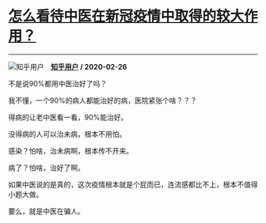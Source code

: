 # [怎么看待中医在新冠疫情中取得的较大作用？](https://www.zhihu.com/answer/1038630709)

-------------------------------------------------------------------

![知乎用户](https://pic3.zhimg.com/da8e974dc.jpg?source=1940ef5c "知乎用户")&emsp;**[知乎用户](https://www.zhihu.com/people/) / 2020-02-26**

不是说90%都用中医治好了吗？

我不懂，一个90%的病人都能治好的病，医院紧张个啥？？？

得病的让老中医看一看，90%能治好。

没得病的人可以治未病，根本不用怕。


感染？怕啥，治未病啊，根本传不开来。

病了？怕啥，治好了啊。


如果中医说的是真的，这次疫情根本就是个屁而已，连流感都比不上，根本不值得小题大做。


要么，就是中医在骗人。

